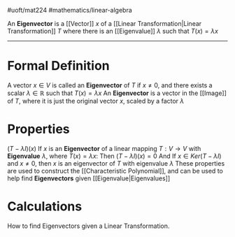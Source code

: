 #uoft/mat224 #mathematics/linear-algebra 

An **Eigenvector** is a [[Vector]] $x$ of a [[Linear Transformation|Linear Transformation]] $T$ where there is an [[Eigenvalue]] $\lambda$ such that $T(x)=\lambda x$

---
# Formal Definition

A vector $x\in V$ is called an **Eigenvector** of $T$ if $x\neq 0$, and there exists a scalar $\lambda \in \mathbb{R}$ such that $T(x)=\lambda x$ 
	An **Eigenvector** is a vector in the [[Image]] of $T$, where it is just the original vector $x$, scaled by a factor $\lambda$ 

# Properties
$(T-\lambda I)(x)$
	 If $x$ is an **Eigenvector** of a linear mapping $T:V\rightarrow V$ with **Eigenvalue** $\lambda$, where $T(x)= \lambda x$:
	 Then $(T-\lambda I)(x)=0$
	 And If $x\in  Ker(T-\lambda I)$ and $x\neq 0$, then $x$ is an eigenvector of $T$ with eigenvalue $\lambda$
		 These properties are used to construct the [[Characteristic Polynomial]], and can be used to help find **Eigenvectors** given [[Eigenvalue|Eigenvalues]]

# Calculations
How to find Eigenvectors given a Linear Transformation.